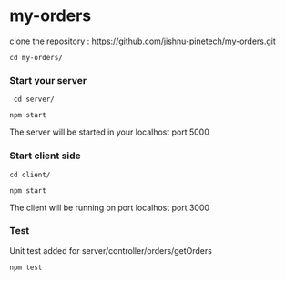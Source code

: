 # my-orders

clone the repository : https://github.com/jishnu-pinetech/my-orders.git

``` cd my-orders/ ```


### Start your server 
 ``` cd server/```
 
``` npm start ```
 
The server will be started in your localhost port 5000
 
### Start client side

 ``` cd client/ ```
 
 ``` npm start ```
 
 The client will be running on port localhost port 3000
 
 
 
 ### Test
 
 Unit test added for server/controller/orders/getOrders
 
 ``` npm test  ```
 
 

